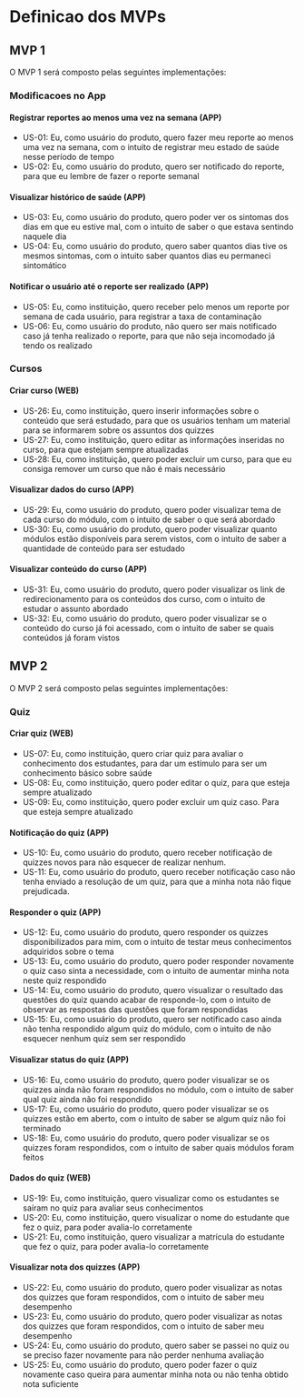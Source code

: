 # Definicao dos MVPs

## MVP 1

O MVP 1 será composto pelas seguintes implementações:

### Modificacoes no App
#### Registrar reportes ao menos uma vez na semana (APP)
  - US-01: Eu, como usuário do produto, quero fazer meu reporte ao menos uma vez na semana, com o intuito de registrar meu estado de saúde nesse período de tempo
  - US-02: Eu, como usuário do produto, quero ser notificado do reporte, para que eu lembre de fazer o reporte semanal
#### Visualizar histórico de saúde (APP)
  - US-03: Eu, como usuário do produto, quero poder ver os sintomas dos dias em que eu estive mal, com o intuito de saber o que estava sentindo naquele dia
  -  US-04: Eu, como usuário do produto, quero saber quantos dias tive os mesmos sintomas, com o intuito saber quantos dias eu permaneci sintomático
#### Notificar o usuário até o reporte ser realizado (APP)
  - US-05: Eu, como instituição, quero receber pelo menos um reporte por semana de cada usuário, para registrar a taxa de contaminação
  - US-06: Eu, como usuário do produto, não quero ser mais notificado caso já tenha realizado o reporte, para que não seja incomodado já tendo os realizado
### Cursos

#### Criar curso (WEB)
  - US-26: Eu, como instituição, quero inserir informações sobre o conteúdo que será estudado, para que os usuários tenham um material para se informarem sobre os assuntos dos quizzes
  - US-27: Eu, como instituição, quero editar as informações inseridas no curso, para que estejam sempre atualizadas
  - US-28: Eu, como instituição, quero poder excluir um curso, para que eu consiga remover um curso que não é mais necessário
#### Visualizar dados do curso (APP)
  - US-29: Eu, como usuário do produto, quero poder visualizar tema de cada curso do módulo, com o intuito de saber o que será abordado
  - US-30: Eu, como usuário do produto, quero poder visualizar quanto módulos estão disponíveis para serem vistos, com o intuito de saber a quantidade de conteúdo para ser estudado
#### Visualizar conteúdo do curso (APP)
  - US-31: Eu, como usuário do produto, quero poder visualizar os link de redirecionamento para os conteúdos dos curso, com o intuito de estudar o assunto abordado
  - US-32: Eu, como usuário do produto, quero poder visualizar se o conteúdo do curso já foi acessado, com o intuito de saber se quais conteúdos já foram vistos

## MVP 2

O MVP 2 será composto pelas seguintes implementações:
### Quiz

#### Criar quiz (WEB)
  - US-07: Eu, como instituição, quero criar quiz para avaliar o conhecimento dos estudantes, para dar um estímulo para ser um conhecimento básico sobre saúde
  - US-08: Eu, como instituição, quero poder editar o quiz, para que esteja sempre atualizado
  - US-09: Eu, como instituição, quero poder excluir um quiz caso. Para que esteja sempre atualizado
#### Notificação do quiz (APP)
  - US-10: Eu, como usuário do produto, quero receber notificação de quizzes novos para não esquecer de realizar nenhum.
  - US-11: Eu, como usuário do produto, quero receber notificação caso não tenha enviado a resolução de um quiz, para que a minha nota não fique prejudicada.
#### Responder o quiz (APP)
  - US-12: Eu, como usuário do produto, quero responder os quizzes disponibilizados para mim, com o intuito de testar meus conhecimentos adquiridos sobre o tema
  - US-13: Eu, como usuário do produto, quero poder responder novamente o quiz caso sinta a necessidade, com o intuito de aumentar minha nota neste quiz respondido
  - US-14: Eu, como usuário do produto, quero visualizar o resultado das questões do quiz quando acabar de responde-lo, com o intuito de observar as respostas das questões que foram respondidas
  - US-15: Eu, como usuário do produto, quero ser notificado caso ainda não tenha respondido algum quiz do módulo, com o intuito de não esquecer nenhum quiz sem ser respondido
#### Visualizar status do quiz (APP)
- US-16: Eu, como usuário do produto, quero poder visualizar se os quizzes ainda não foram respondidos no módulo, com o intuito de saber qual quiz ainda não foi respondido
- US-17: Eu, como usuário do produto, quero poder visualizar se os quizzes estão em aberto, com o intuito de saber se algum quiz não foi terminado
- US-18: Eu, como usuário do produto, quero poder visualizar se os quizzes foram respondidos, com o intuito de saber quais módulos foram feitos
#### Dados do quiz (WEB)
- US-19: Eu, como instituição, quero visualizar como os estudantes se saíram no quiz para avaliar seus conhecimentos
-  US-20: Eu, como instituição, quero visualizar o nome do estudante que fez o quiz, para poder avalia-lo corretamente
-  US-21: Eu, como instituição, quero visualizar a matrícula do estudante que fez o quiz, para poder avalia-lo corretamente
#### Visualizar nota dos quizzes (APP)
- US-22: Eu, como usuário do produto, quero poder visualizar as notas dos quizzes que foram respondidos, com o intuito de saber meu desempenho
- US-23: Eu, como usuário do produto, quero poder visualizar as notas dos quizzes que foram respondidos, com o intuito de saber meu desempenho
- US-24: Eu, como usuário do produto, quero saber se passei no quiz ou se preciso fazer novamente para não perder nenhuma avaliação
-  US-25: Eu, como usuário do produto, quero poder fazer o quiz novamente caso queira para aumentar minha nota ou não tenha obtido nota suficiente